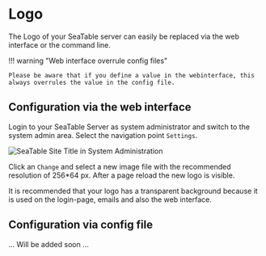 # Logo

The Logo of your SeaTable server can easily be replaced via the web interface or the command line.

!!! warning "Web interface overrule config files"

    Please be aware that if you define a value in the webinterface, this always overrules the value in the config file.

## Configuration via the web interface

Login to your SeaTable Server as system administrator and switch to the system admin area. Select the navigation point `Settings`.

![SeaTable Site Title in System Administration](/images/seatable_logo.png)

Click an `Change` and select a new image file with the recommended resolution of 256\*64 px. After a page reload the new logo is visible.

It is recommended that your logo has a transparent background because it is used on the login-page, emails and also the web interface.

## Configuration via config file

... Will be added soon ...
